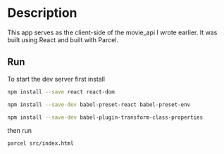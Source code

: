 # Description
This app serves as the client-side of the movie_api I wrote earlier. It was built using React and built with Parcel.

## Run

To start the dev server first install

```bash
npm install --save react react-dom

npm install --save-dev babel-preset-react babel-preset-env

npm install --save-dev babel-plugin-transform-class-properties
```

then run

```bash
parcel src/index.html
```